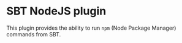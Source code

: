 # SBT NodeJS plugin

This plugin provides the ability to run `npm` (Node Package Manager) commands from SBT.

